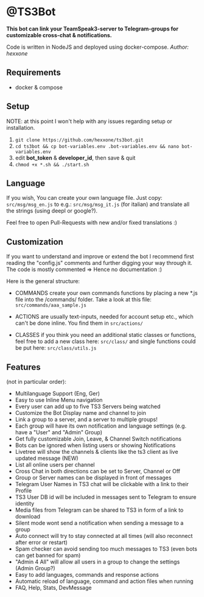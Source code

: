 # @TS3Bot

**This bot can link your TeamSpeak3-server to Telegram-groups for customizable cross-chat & notifications.**

Code is written in NodeJS and deployed using docker-compose.
*Author: hexxone*

## Requirements

- docker & compose

## Setup

NOTE: at this point I won't help with any issues regarding setup or installation.

1. `git clone https://github.com/hexxone/ts3bot.git`
2. `cd ts3bot && cp bot-variables.env .bot-variables.env && nano bot-variables.env`
3. edit **bot_token** & **developer_id**, then save & quit
4. `chmod +x *.sh && ./start.sh`

## Language

If you wish, You can create your own language file.
Just copy: `src/msg/msg_en.js`  to e.g.:   `src/msg/msg_it.js` (for italian)
and translate all the strings (using deepl or google?).

Feel free to open Pull-Requests with new and/or fixed translations :)

## Customization

If you want to understand and improve or extend the bot I recommend first reading the "config.js" comments and further digging your way through it.
The code is mostly commented => Hence no documentation :)

Here is the general structure:

- COMMANDS
create your own commands functions by placing a new *.js
file into the /commands/ folder. Take a look at this file: `src/commands/aaa_sample.js`

- ACTIONS
are usually text-inputs, needed for account setup etc., which can't be done inline.
You find them in `src/actions/`

- CLASSES
if you think you need an additional static classes or functions,
feel free to add a new class here: `src/class/`
and single functions could be put here: `src/class/utils.js`

## Features

(not in particular order):

- Multilanguage Support (Eng, Ger)
- Easy to use Inline Menu navigation
- Every user can add up to five TS3 Servers being watched
- Customize the Bot Display name and channel to join
- Link a group to a server, and a server to multiple groups!
- Each group will have its own notification and language settings (e.g. have a "User" and "Admin" Group)
- Get fully customizable Join, Leave, & Channel Switch notifications
- Bots can be ignored when listing users or showing Notifications
- Livetree will show the channels & clients like the ts3 client as live updated message (NEW)
- List all online users per channel
- Cross Chat in both directions can be set to Server, Channel or Off
- Group or Server names can be displayed in front of messages
- Telegram User Names in TS3 chat will be clickable with a link to their Profile
- TS3 User DB id will be included in messages sent to Telegram to ensure identity
- Media files from Telegram can be shared to TS3 in form of a link to download
- Silent mode wont send a notification when sending a message to a group
- Auto connect will try to stay connected at all times (will also reconnect after error or restart)
- Spam checker can avoid sending too much messages to TS3 (even bots can get banned for spam)
- "Admin 4 All" will allow all users in a group to change the settings (Admin Group?)
- Easy to add languages, commands and response actions
- Automatic reload of language, command and action files when running
- FAQ, Help, Stats, DevMessage
